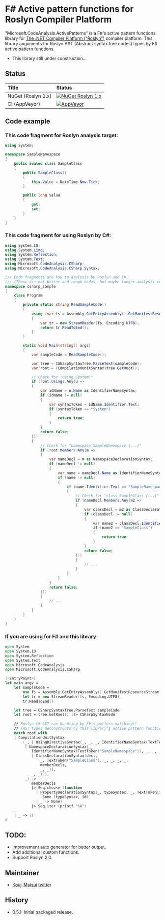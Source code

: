 # F# Active pattern functions for Roslyn Compiler Platform

"Microsoft.CodeAnalysis.ActivePatterns" is a F#'s active pattern functions library for [The .NET Compiler Platform ("Roslyn")](https://github.com/dotnet/roslyn) compiler platform.
This library auguments for Roslyn AST (Abstract syntax tree nodes) types by F# active pattern functions.

* This library still under construction...

## Status

| Title | Status |
|:----|:----|
| NuGet (Roslyn 1.x) | [![NuGet Roslyn 1.x](https://img.shields.io/nuget/v/Microsoft.CodeAnalysis.ActivePatterns.svg?style=flat)](https://www.nuget.org/packages/Microsoft.CodeAnalysis.ActivePatterns) |
| CI (AppVeyor) | [![AppVeyor](https://img.shields.io/appveyor/ci/kekyo/Microsoft.CodeAnalysis.ActivePatterns/master.svg)](https://ci.appveyor.com/project/kekyo/Microsoft.CodeAnalysis.ActivePatterns) |

## Code example

### This code fragment for Roslyn analysis target:

```csharp
using System;

namespace SampleNamespace
{
    public sealed class SampleClass
    {
        public SampleClass()
        {
            this.Value = DateTime.Now.Tick;
        }

        public long Value
        {
            get;
            set;
        }
    }
}
```

### This code fragment for using Roslyn by C#:

```csharp
using System.IO;
using System.Linq;
using System.Reflection;
using System.Text;
using Microsoft.CodeAnalysis.CSharp;
using Microsoft.CodeAnalysis.CSharp.Syntax;

/// Code fragments are how to analysis by Roslyn and C#.
/// (These are not better and rough codes, but maybe longer analysis codes by using C#...)
namespace csharp_sample
{
    class Program
    {
        private static string ReadSampleCode()
        {
            using (var fs = Assembly.GetEntryAssembly().GetManifestResourceStream("csharp_sample.Sample.cs"))
            {
                var tr = new StreamReader(fs, Encoding.UTF8);
                return tr.ReadToEnd();
            }
        }

        static void Main(string[] args)
        {
            var sampleCode = ReadSampleCode();

            var tree = CSharpSyntaxTree.ParseText(sampleCode);
            var root = (CompilationUnitSyntax)tree.GetRoot();

            // Check for "using System;"
            if (root.Usings.Any(u =>
            {
                var idName = u.Name as IdentifierNameSyntax;
                if (idName != null)
                {
                    var syntaxToken = idName.Identifier.Text;
                    if (syntaxToken == "System")
                    {
                        return true;
                    }
                }
                return false;
            }))
            {
                // Check for "namespace SampleNamespace {...}"
                if (root.Members.Any(m =>
                {
                    var nameDecl = m as NamespaceDeclarationSyntax;
                    if (nameDecl != null)
                    {
                        var name = nameDecl.Name as IdentifierNameSyntax;
                        if (name != null)
                        {
                            if (name.Identifier.Text == "SampleNamespace")
                            {
                                // Check for "class SampleClass {...}"
                                if (nameDecl.Members.Any(m2 =>
                                {
                                    var classDecl = m2 as ClassDeclarationSyntax;
                                    if (classDecl != null)
                                    {
                                        var name2 = classDecl.Identifier.Text;
                                        if (name2 == "SampleClass")
                                        {
                                            return true;
                                        }
                                    }
                                    return false;
                                }))
                                {
                                    // ...
                                }
                            }
                        }
                    }
                    return false;
                }))
                {
                    // ...
                }
            }
        }
    }
}
```

### If you are using for F# and this library:

```fsharp
open System
open System.IO
open System.Reflection
open System.Text
open Microsoft.CodeAnalysis
open Microsoft.CodeAnalysis.CSharp

[<EntryPoint>]
let main argv =
    let sampleCode =
        use fs = Assembly.GetEntryAssembly().GetManifestResourceStream "Sample.cs"
        let tr = new StreamReader(fs, Encoding.UTF8)
        tr.ReadToEnd()

    let tree = CSharpSyntaxTree.ParseText sampleCode
    let root = tree.GetRoot() :?> CSharpSyntaxNode
        
    // Roslyn C# AST can handling by F#'s pattern matching!!
    // (AST types deconstructs by this library's active pattern functions.)
    match root with
    | CompilationUnitSyntax
        (_, [ UsingDirectiveSyntax(_, _, _, IdentifierNameSyntax(TextToken("System")), _)], _,
         [ NamespaceDeclarationSyntax(_,
            IdentifierNameSyntax(TextToken("SampleNamespace")), _, _, _,
            [ ClassDeclarationSyntax(decl,
                _, TextToken("SampleClass"), _, _, _, _,
                memberDecls,
                _, _)],
            _, _) ],
         _) ->
            memberDecls
            |> Seq.choose (function
              | PropertyDeclarationSyntax(_, typeSyntax, _, TextToken(id), _, _, _, _) ->
                 Some (typeSyntax, id)
              | _ -> None)
            |> Seq.iter (printf "%A")
            
    | _ -> ()
0
```

## TODO:

* Improvement auto generator for better output.
* Add additional custom functions.
* Support Roslyn 2.0.

## Maintainer

- [Kouji Matsui](https://github.com/kekyo) [twitter](https://twitter.com/kekyo2)

## History

* 0.5.1: Initial packaged release.
